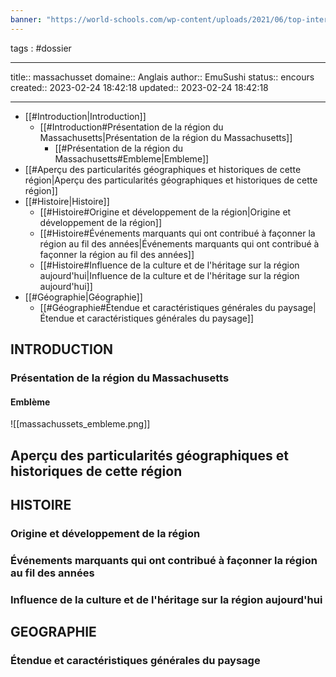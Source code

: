 ```yaml
---
banner: "https://world-schools.com/wp-content/uploads/2021/06/top-international-schools-massachusetts.jpg"
---
```


tags : #dossier 

---

title:: massachusset
domaine:: Anglais
author:: EmuSushi
status:: encours
created:: 2023-02-24 18:42:18
updated:: 2023-02-24 18:42:18


---

- [[#Introduction|Introduction]]
	- [[#Introduction#Présentation de la région du Massachusetts|Présentation de la région du Massachusetts]]
		- [[#Présentation de la région du Massachusetts#Embleme|Embleme]]
- [[#Aperçu des particularités géographiques et historiques de cette région|Aperçu des particularités géographiques et historiques de cette région]]
- [[#Histoire|Histoire]]
	- [[#Histoire#Origine et développement de la région|Origine et développement de la région]]
	- [[#Histoire#Événements marquants qui ont contribué à façonner la région au fil des années|Événements marquants qui ont contribué à façonner la région au fil des années]]
	- [[#Histoire#Influence de la culture et de l'héritage sur la région aujourd'hui|Influence de la culture et de l'héritage sur la région aujourd'hui]]
- [[#Géographie|Géographie]]
	- [[#Géographie#Étendue et caractéristiques générales du paysage|Étendue et caractéristiques générales du paysage]]





## INTRODUCTION
### Présentation de la région du Massachusetts 

#### Emblème
![[massachussets_embleme.png]]


## Aperçu des particularités géographiques et historiques de cette région



## HISTOIRE
### Origine et développement de la région 

### Événements marquants qui ont contribué à façonner la région au fil des années 

### Influence de la culture et de l'héritage sur la région aujourd'hui 



## GEOGRAPHIE
### Étendue et caractéristiques générales du paysage 




